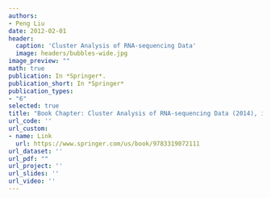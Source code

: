 ```yaml
---
authors:
- Peng Liu
date: 2012-02-01
header:
  caption: 'Cluster Analysis of RNA-sequencing Data'
  image: headers/bubbles-wide.jpg
image_preview: ""
math: true
publication: In *Springer*.
publication_short: In *Springer*
publication_types:
- "6"
selected: true
title: "Book Chapter: Cluster Analysis of RNA-sequencing Data (2014), in the book of Statistical Analysis of Next Generation Sequencing Data"
url_code: ''
url_custom:
- name: Link
  url: https://www.springer.com/us/book/9783319072111
url_dataset: ''
url_pdf: ""
url_project: ''
url_slides: ''
url_video: ''
---
```


